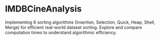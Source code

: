 # IMDBCineAnalysis
 Implementing 6 sorting algorithms (Insertion, Selection, Quick, Heap, Shell, Merge) for efficient real-world dataset sorting. Explore and compare computation times to understand algorithmic efficiency.
